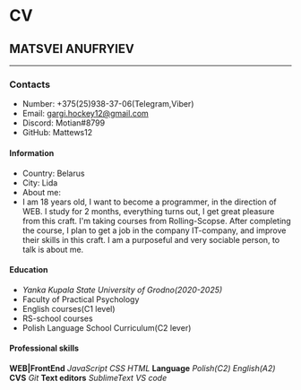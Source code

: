 # CV
## MATSVEI ANUFRYIEV 
-----------------------
### Contacts
* Number: +375(25)938-37-06(Telegram,Viber)
* Email: gargi.hockey12@gmail.com
* Discord: Motian#8799
* GitHub: Mattews12 

#### Information
* Country: Belarus
* Сity: Lida
* About me:
 * I am 18 years old, I want to become a programmer, in the direction
 of WEB.
 I study for 2 months, everything turns out, I get great pleasure from this craft.
 I'm taking courses from Rolling-Scopse.
 After completing the course, I plan to get a job in the company  IT-company, and improve their skills in this craft.
 I am a purposeful and very sociable person, to talk is about me.

 #### Education
 * _Yanka Kupala State University of Grodno(2020-2025)_
 * Faculty of Practical Psychology 
 * English courses(C1 level)
 * RS-school courses
 * Polish Language School Curriculum(С2 lever)

#### Professional skills
**WEB|FrontEnd**
_JavaScript_
_CSS_
_HTML_
**Language** 
_Polish(C2)_
_English(A2)_
**СVS**
_Git_
**Text editors**
_SublimeText_
_VS code_

 




